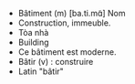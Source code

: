 - Bâtiment (m) [ba.ti.mɑ̃] Nom
- Construction, immeuble.
- Tòa nhà
- Building
- Ce bâtiment est moderne.
- Bâtir (v) : construire
- Latin "bâtir"
